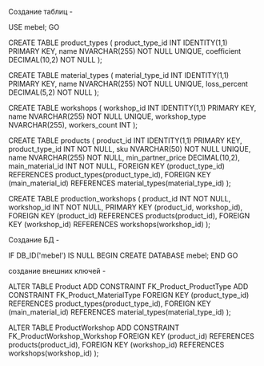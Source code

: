 
Создание таблиц - 

USE mebel;
GO

CREATE TABLE product_types (
    product_type_id INT IDENTITY(1,1) PRIMARY KEY,
    name NVARCHAR(255) NOT NULL UNIQUE,
    coefficient DECIMAL(10,2) NOT NULL
);


CREATE TABLE material_types (
    material_type_id INT IDENTITY(1,1) PRIMARY KEY,
    name NVARCHAR(255) NOT NULL UNIQUE,
    loss_percent DECIMAL(5,2) NOT NULL
);

CREATE TABLE workshops (
    workshop_id INT IDENTITY(1,1) PRIMARY KEY,
    name NVARCHAR(255) NOT NULL UNIQUE,
    workshop_type NVARCHAR(255),
    workers_count INT
);

CREATE TABLE products (
    product_id INT IDENTITY(1,1) PRIMARY KEY,
    product_type_id INT NOT NULL,
    sku NVARCHAR(50) NOT NULL UNIQUE,
    name NVARCHAR(255) NOT NULL,
    min_partner_price DECIMAL(10,2),
    main_material_id INT NOT NULL,
    FOREIGN KEY (product_type_id) REFERENCES product_types(product_type_id),
    FOREIGN KEY (main_material_id) REFERENCES material_types(material_type_id)
);

CREATE TABLE production_workshops (
    product_id INT NOT NULL,
    workshop_id INT NOT NULL,
    PRIMARY KEY (product_id, workshop_id),
    FOREIGN KEY (product_id) REFERENCES products(product_id),
    FOREIGN KEY (workshop_id) REFERENCES workshops(workshop_id)
);


Создание БД - 

IF DB_ID('mebel') IS NULL
BEGIN
    CREATE DATABASE mebel;
END
GO


создание внешних ключей - 

ALTER TABLE Product
ADD CONSTRAINT FK_Product_ProductType
ADD CONSTRAINT FK_Product_MaterialType
    FOREIGN KEY (product_type_id) REFERENCES product_types(product_type_id),
    FOREIGN KEY (main_material_id) REFERENCES material_types(material_type_id)
);


  ALTER TABLE ProductWorkshop
  ADD CONSTRAINT FK_ProductWorkshop_Workshop
    FOREIGN KEY (product_id) REFERENCES products(product_id),
    FOREIGN KEY (workshop_id) REFERENCES workshops(workshop_id)
);
